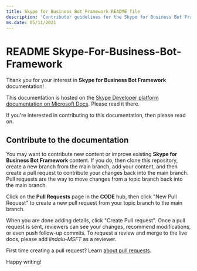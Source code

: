 ```yaml
---
title: Skype for Business Bot Framework README file
description: 'Contributor guidelines for the Skype for Business Bot Frameword documentation.'
ms.date: 05/11/2021
---
```

# README Skype-For-Business-Bot-Framework

Thank you for your interest in **Skype for Business Bot Framework** documentation!

This documentation is hosted on the [Skype Developer platform documentation on Microsoft Docs](./docs/overview.md). Please read it there.

If you're interested in contributing to this documentation, then please read on.

## Contribute to the documentation

You may want to contribute new content or improve existing **Skype for Business Bot Framework** content. If you do, then clone this repository, 
create a new branch from the main branch, add your content, and then create a pull request to contribute your changes back into the main branch.
Pull requests are the way to move changes from a topic branch back into the main branch.

Click on the **Pull Requests** page in the **CODE** hub, then click "New Pull Request" to create a new pull request from your topic branch to the main branch.

When you are done adding details, click "Create Pull request". Once a pull request is sent, reviewers can see your changes, recommend modifications, or even push follow-up commits. To request a review and merge to the live docs, please add _lindalu-MSFT_ as a reviewer.

First time creating a pull request?  Learn [about pull requests](https://help.github.com/articles/about-pull-requests/).

Happy writing!
